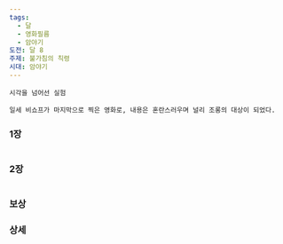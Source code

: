 ```yaml
---
tags:
  - 달
  - 영화필름
  - 암야기
도전: 달 8
주제: 불가침의 칙령
시대: 암야기
---
```




```
시각을 넘어선 실험

일세 비쇼프가 마지막으로 찍은 영화로, 내용은 혼란스러우며 널리 조롱의 대상이 되었다.
```
### 1장

```
```
### 2장

```
```


### 보상



### 상세